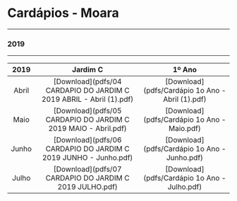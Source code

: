 # Cardápios - Moara
---
### 2019
---

| 2019 | Jardim C | 1º Ano |
|:--------:|:--------:|:-------:|
| Abril | [Download](pdfs/04 CARDAPIO DO JARDIM C 2019 ABRIL - Abril (1).pdf)| [Download](pdfs/Cardápio 1o Ano - Abril (1).pdf)|
| Maio | [Download](pdfs/05 CARDAPIO DO JARDIM C 2019 MAIO - Abril.pdf)| [Download](pdfs/Cardápio 1o Ano - Maio.pdf)|
| Junho | [Download](pdfs/06 CARDAPIO DO JARDIM C 2019 JUNHO - Junho.pdf)| [Download](pdfs/Cardápio 1o Ano - Junho.pdf)|
| Julho | [Download](pdfs/07 CARDAPIO DO JARDIM C 2019 JULHO.pdf)| [Download](pdfs/Cardápio 1o Ano - Julho.pdf)|
